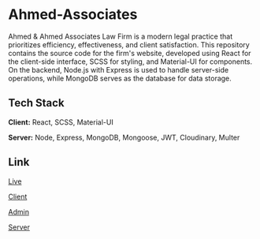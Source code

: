 
# Ahmed-Associates

Ahmed & Ahmed Associates Law Firm is a modern legal practice that prioritizes efficiency, effectiveness, and client satisfaction. This repository contains the source code for the firm's website, developed using React for the client-side interface, SCSS for styling, and Material-UI for components. On the backend, Node.js with Express is used to handle server-side operations, while MongoDB serves as the database for data storage.


## Tech Stack

**Client:** React, SCSS, Material-UI

**Server:** Node, Express, MongoDB, Mongoose, JWT, Cloudinary, Multer


## Link


[Live](https://ahmedassociates.vercel.app/)

[Client](https://github.com/hamim2114/Ahmed-Associates)

[Admin](https://github.com/hamim2114/Ahmed-Associates-admin)

[Server](https://github.com/hamim2114/Ahmed-Associates-Server)

